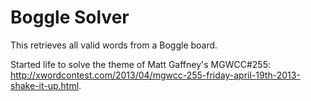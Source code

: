 Boggle Solver
=============
This retrieves all valid words from a Boggle board.

Started life to solve the theme of Matt Gaffney's MGWCC#255: http://xwordcontest.com/2013/04/mgwcc-255-friday-april-19th-2013-shake-it-up.html. 

